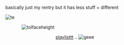 basically just my rentry but it has less stuff + different

![te](https://cdn.discordapp.com/attachments/909681949709312053/1077035301777711135/image.png)

⠀⠀⠀⠀⠀![tolfaceheight](https://cdn.discordapp.com/attachments/909681949709312053/1077034155050799174/image.png)

⠀⠀⠀⠀⠀⠀⠀⠀⠀⠀⠀⠀⠀⠀ ⠀[playlisttt](https://open.spotify.com/playlist/4eCDoKiNv40CL9BFrOGFsr?si=6ffb9ba5ade24c4e) .. ![geee](https://xyz.crd.co/assets/images/gallery01/2f1ac0b3.gif?v=364e4a1e) 
